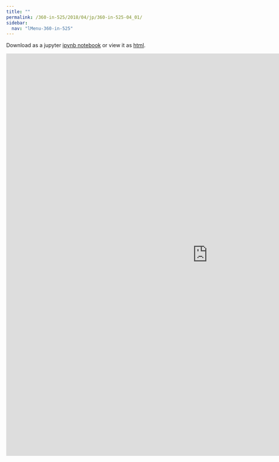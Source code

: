 ```yaml
---
title: ""
permalink: /360-in-525/2018/04/jp/360-in-525-04_01/
sidebar:
  nav: "lMenu-360-in-525"
---
```


Download as a jupyter [ipynb notebook](https://lamastex.github.io/scalable-data-science/360-in-525/2018/04/jp/360-in-525-04_01.ipynb) or view it as [html](https://lamastex.github.io/scalable-data-science/360-in-525/2018/04/jp/360-in-525-04_01.html).

<iframe src="https://lamastex.github.io/scalable-data-science/360-in-525/2018/04/jp/360-in-525-04_01.html" width="1080" height="1080" frameborder="0"></iframe>

